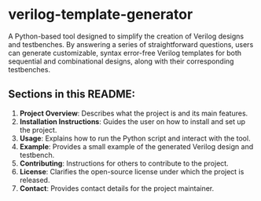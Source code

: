 # verilog-template-generator
A Python-based tool designed to simplify the creation of Verilog designs and testbenches. By answering a series of straightforward questions, users can generate customizable, syntax error-free Verilog templates for both sequential and combinational designs, along with their corresponding testbenches.

## Sections in this README:

1. **Project Overview**: Describes what the project is and its main features.
2. **Installation Instructions**: Guides the user on how to install and set up the project.
3. **Usage**: Explains how to run the Python script and interact with the tool.
4. **Example**: Provides a small example of the generated Verilog design and testbench.
5. **Contributing**: Instructions for others to contribute to the project.
6. **License**: Clarifies the open-source license under which the project is released.
7. **Contact**: Provides contact details for the project maintainer.

